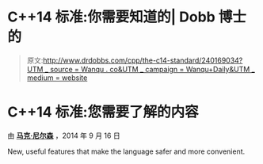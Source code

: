 # C++14 标准:你需要知道的| Dobb 博士的

> 原文:[http://www.drdobbs.com/cpp/the-c14-standard/240169034?UTM _ source = Wanqu . co&UTM _ campaign = Wanqu+Daily&UTM _ medium = website](http://www.drdobbs.com/cpp/the-c14-standard/240169034?utm_source=wanqu.co&utm_campaign=Wanqu+Daily&utm_medium=website)

# C++14 标准:您需要了解的内容

由 [**马克·尼尔森**](/authors/Mark-Nelson) ，2014 年 9 月 16 日

<font class="story-teaser">New, useful features that make the language safer and more convenient.</font>